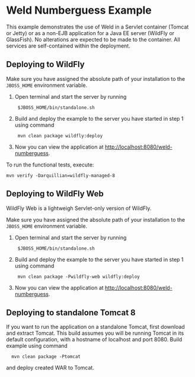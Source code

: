 Weld Numberguess Example
========================

This example demonstrates the use of Weld in a Servlet container (Tomcat or
Jetty) or as a non-EJB application for a Java EE server (WildFly or GlassFish). No alterations are expected
to be made to the container. All services are self-contained within the
deployment.

Deploying to WildFly
--------------------

Make sure you have assigned the absolute path of your installation to the
`JBOSS_HOME` environment variable.

1. Open terminal and start the server by running 

        $JBOSS_HOME/bin/standalone.sh

2. Build and deploy the example to the server you have started in step 1 using command

        mvn clean package wildfly:deploy

3. Now you can view the application at <http://localhost:8080/weld-numberguess>.


To run the functional tests, execute:

    mvn verify -Darquillian=wildfly-managed-8

Deploying to WildFly Web
------------------------

WildFly Web is a lightweigh Servlet-only version of WildFly.

Make sure you have assigned the absolute path of your installation to the
`JBOSS_HOME` environment variable.

1. Open terminal and start the server by running

        $JBOSS_HOME/bin/standalone.sh

2. Build and deploy the example to the server you have started in step 1 using command

        mvn clean package -Pwildfly-web wildfly:deploy

3. Now you can view the application at <http://localhost:8080/weld-numberguess>.

Deploying to standalone Tomcat 8
--------------------------------

If you want to run the application on a standalone Tomcat, first download and
extract Tomcat. This build assumes you will be running Tomcat in its default
configuration, with a hostname of localhost and port 8080. Build example using 
command
 
      mvn clean package -Ptomcat
  
and deploy created WAR to Tomcat. 
